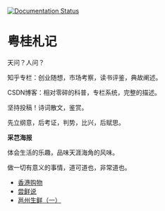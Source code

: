 [![Documentation Status](https://readthedocs.org/projects/yuegui-zhaji/badge/?version=latest)](https://yuegui-zhaji.readthedocs.io/zh_CN/latest/?badge=latest)

粤桂札记
====================================================

天问？人问？

知乎专栏：创业随想，市场考察，读书评鉴，典故阐述。

CSDN博客：相对零碎的科普，专栏系统，完整的描述。

坚持投稿！诗词散文，鉴赏。

先立纲意，后考证，判势，比兴，后赋思。

**采芑海报**

体会生活的乐趣，品味天涯海角的风味。

做一切有意义的事情，道可道也，非常道也。

* [香港购物](doc/caiqi-ads/xiang-gang-gou-wu-sheng-huo.md)
* [尝鲜说](doc/caiqi-ads/chang-xian-shuo.md)
* [邕州生鲜（一）](doc/caiqi-ads/yong-zhou-sheng-xian-ff08-yi-ff09.md)





